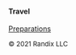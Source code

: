 #### Travel


[Preparations](https://randix.github.io/travel/preparations)


<font size=2>© 2021 Randix LLC</font>
